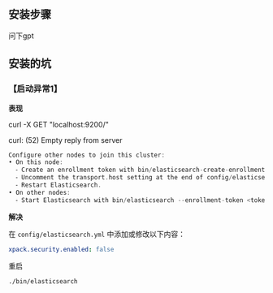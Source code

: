 ## 安装步骤

问下gpt

## 安装的坑

### 【启动异常1】

**表现** 

curl -X GET "localhost:9200/"  

curl: (52) Empty reply from server

```go
Configure other nodes to join this cluster:
• On this node:
  ⁃ Create an enrollment token with bin/elasticsearch-create-enrollment-token -s node.
  ⁃ Uncomment the transport.host setting at the end of config/elasticsearch.yml.
  ⁃ Restart Elasticsearch.
• On other nodes:
  ⁃ Start Elasticsearch with bin/elasticsearch --enrollment-token <token>, using the enrollment token that you generated.
```

**解决**

在 `config/elasticsearch.yml` 中添加或修改以下内容：

```yaml
xpack.security.enabled: false
```

重启 

```bash
./bin/elasticsearch
```



